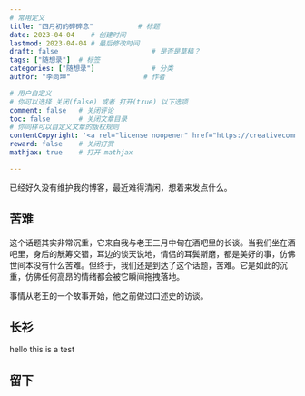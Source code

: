 ```yaml
---
# 常用定义
title: "四月初的碎碎念"           # 标题
date: 2023-04-04    # 创建时间
lastmod: 2023-04-04 # 最后修改时间
draft: false                       # 是否是草稿？
tags: ["随想录"]  # 标签
categories: ["随想录"]              # 分类
author: "李尚坤"                  # 作者

# 用户自定义
# 你可以选择 关闭(false) 或者 打开(true) 以下选项
comment: false   # 关闭评论
toc: false       # 关闭文章目录
# 你同样可以自定义文章的版权规则
contentCopyright: '<a rel="license noopener" href="https://creativecommons.org/licenses/by-nc-nd/4.0/" target="_blank">CC BY-NC-ND 4.0</a>'
reward: false	 # 关闭打赏
mathjax: true    # 打开 mathjax

---
```


已经好久没有维护我的博客，最近难得清闲，想着来发点什么。

## 苦难

这个话题其实非常沉重，它来自我与老王三月中旬在酒吧里的长谈。当我们坐在酒吧里，身后的觥筹交错，耳边的谈天说地，情侣的耳鬓斯磨，都是美好的事，仿佛世间本没有什么苦难。但终于，我们还是到达了这个话题，苦难。它是如此的沉重，仿佛任何高昂的情绪都会被它瞬间拖拽落地。

事情从老王的一个故事开始，他之前做过口述史的访谈。

## 长衫

hello this is a test

## 留下

